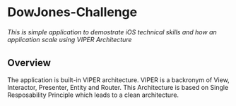 # DowJones-Challenge

###### This is simple application to demostrate iOS technical skills and how an application scale using VIPER Architecture

## Overview
The application is built-in VIPER architecture. VIPER is a backronym of View, Interactor, Presenter, Entity and Router.
This Architecture is based on Single Resposability Principle which leads to a clean architecture.


